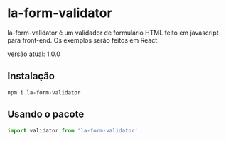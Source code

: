 # la-form-validator

la-form-validator é um validador de formulário HTML feito em javascript para front-end. 
Os exemplos serão feitos em React.

versão atual: 1.0.0

## Instalação
`npm i la-form-validator`

## Usando o pacote

[//]: <> (Para fazer validações em Node use o [pacote para Nodejs])

```javascript
import validator from 'la-form-validator'
```

